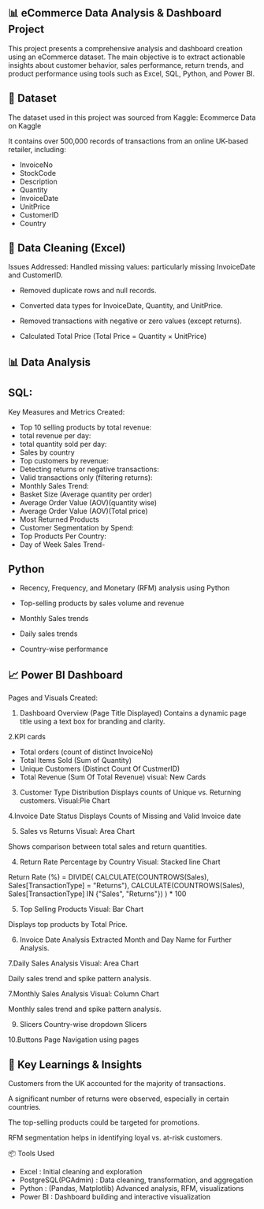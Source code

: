 ## 📊 eCommerce Data Analysis & Dashboard Project
This project presents a comprehensive analysis and dashboard creation using an eCommerce dataset. The main objective is to extract actionable insights about customer behavior, sales performance, return trends, and product performance using tools such as Excel, SQL, Python, and Power BI.

## 📁 Dataset
The dataset used in this project was sourced from Kaggle:
Ecommerce Data on Kaggle

It contains over 500,000 records of transactions from an online UK-based retailer, including:

- InvoiceNo
- StockCode
- Description
- Quantity
- InvoiceDate
- UnitPrice
- CustomerID
- Country

## 🧮 Data Cleaning (Excel)
Issues Addressed:
Handled missing values: particularly missing InvoiceDate and CustomerID.

- Removed duplicate rows and null records.

- Converted data types for InvoiceDate, Quantity, and UnitPrice.

- Removed transactions with negative or zero values (except returns).
  
- Calculated Total Price (Total Price = Quantity × UnitPrice)


## 📊 Data Analysis 


## SQL: 
Key Measures and Metrics Created:
-  Top 10 selling products by total revenue:
-  total revenue per day:
-  total quantity  sold per day:
-  Sales by country
-  Top customers by revenue:
-  Detecting returns or negative transactions:
-  Valid transactions only (filtering returns):
-  Monthly Sales Trend:
-  Basket Size (Average quantity per order)
-  Average Order Value (AOV)(quantity wise)
-  Average Order Value (AOV)(Total price)
-  Most Returned Products
-  Customer Segmentation by Spend:
-  Top Products Per Country:
-  Day of Week Sales Trend-

 ## Python
- Recency, Frequency, and Monetary (RFM) analysis using Python

- Top-selling products by sales volume and revenue
- Monthly Sales trends

- Daily sales trends

- Country-wise performance

## 📈 Power BI Dashboard
Pages and Visuals Created:
1. Dashboard Overview (Page Title Displayed)
Contains a dynamic page title using a text box for branding and clarity.

2.KPI cards
- Total orders (count of distinct InvoiceNo)
- Total Items Sold (Sum of Quantity)
- Unique Customers (Distinct Count Of CustmerID)
- Total Revenue (Sum Of Total Revenue)
visual: New Cards

3. Customer Type Distribution
Displays counts of Unique vs. Returning customers.
Visual:Pie Chart

4.Invoice Date Status
Displays Counts of Missing and Valid Invoice date

5. Sales vs Returns
Visual: Area Chart

Shows comparison between total sales and return quantities.

4. Return Rate Percentage by Country
Visual: Stacked line Chart

Return Rate (%) = 
DIVIDE(
    CALCULATE(COUNTROWS(Sales), Sales[TransactionType] = "Returns"),
    CALCULATE(COUNTROWS(Sales), Sales[TransactionType] IN {"Sales", "Returns"})
) * 100

5. Top Selling Products
Visual: Bar Chart

Displays top products by Total Price.

6. Invoice Date Analysis
Extracted Month and Day Name for Further Analysis.

7.Daily Sales  Analysis
Visual: Area Chart

Daily sales trend and spike pattern analysis.

7.Monthly Sales  Analysis
Visual: Column Chart

Monthly sales trend and spike pattern analysis.


9. Slicers 
Country-wise dropdown Slicers

10.Buttons
Page Navigation using pages

## 📌 Key Learnings & Insights
Customers from the UK accounted for the majority of transactions.

A significant number of returns were observed, especially in certain countries.

The top-selling products could be targeted for promotions.

RFM segmentation helps in identifying loyal vs. at-risk customers.

📦 Tools Used
- Excel :	Initial cleaning and exploration
- PostgreSQL(PGAdmin)	: Data cleaning, transformation, and aggregation
- Python : (Pandas, Matplotlib)	Advanced analysis, RFM, visualizations
- Power BI	: Dashboard building and interactive visualization
